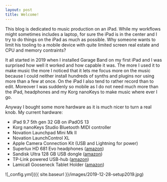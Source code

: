 ```yaml
---
layout: post
title: Welcome!
---
```


This blog is dedicated to music production on an iPad. While my workflows might sometimes includes a laptop, for sure the iPad is in the center and I try to do things on the iPad as much as possible. Why someone wants to limit his tooling to a mobile device with quite limited screen real estate and CPU and memory contraints? 

It all started in 2019 when I installed Garage Band on my first iPad and I was surprised how well it worked and how capable it was. The more I used it to make music the more I noticed that it lets me focus more on the music because I could neither install hundreds of synths and plugins nor using more than a few at once. On the iPad I also tend to rather record than to edit. Moreover I was suddenly so mobile as I do not need much more than the iPad, headphones and my Korg nanoKeys to make music where ever I go.

Anyway I bought some more hardware as it is much nicer to turn a real knob. My current hardware:

- iPad 9.7 5th gen 32 GB on iPadOS 13
- Korg nanoKeys Studio Bluetooth MIDI controller
- Novation Launchpad Mini Mk II
- Novation LaunchControl XL
- Apple Camera Connection Kit (USB and Lightning for power)
- Superlux HD 681 Evo headphones ([amazon](https://amzn.to/2Q5ZnGq))
- Sandisk Ultra 128 GB USB dongle ([amazon](https://amzn.to/2Zu6eN4))
- TP-Link powered USB-hub ([amazon](https://amzn.to/2SxHYbd))
- Lamicall Gooseneck Tablet Holder ([amazon](https://amzn.to/37fiVOm))

![_config.yml]({{ site.baseurl }}/images/2019-12-28-setup2019.jpg)